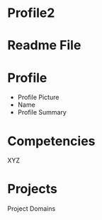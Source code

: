 # Profile2

# **Readme File**

# **Profile**
* Profile Picture
* Name
* Profile Summary

# **Competencies**
XYZ

# **Projects**
Project Domains